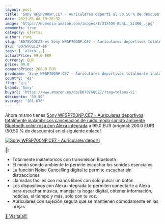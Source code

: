 ```yaml
---
layout: post
title: 'Sony WFSP700NP.CE7 - Auriculares deporti al 50.50 % de descuento'
date: 2021-03-08 13:26:32
image: 'https://m.media-amazon.com/images/I/31X4DX-BLhL._SL400_.jpg'
comments: true
category: ofertas
author: ring
slug: 'B078VGQCZ7-es Sony WFSP700NP.CE7 - Auriculares deportivos totalmente...'
sku: 'B078VGQCZ7-es'
tags: [ 'alexa', ]
actualPrice: 99.0 EUR
currency: EUR
price: 99.0
comparePrice: 200.0 EUR
prodname: 'Sony WFSP700NP.CE7 - Auriculares deportivos totalmente inalámbricos  cancelación de ruido  modo sonido ambiente  Bluetooth    color rosa  con Alexa integrada'
country: 'es'
flag: '🇪🇸'
brand: 'Sony'
buyurl: 'https://www.amazon.es/dp/B078VGQCZ7/?tag=tolees-21'
descuento: '50.50'
average: '101.676'
---
```


Ahora mismo tienes [Sony WFSP700NP.CE7 - Auriculares deportivos totalmente inalámbricos  cancelación de ruido  modo sonido ambiente  Bluetooth    color rosa  con Alexa integrada](https://www.amazon.es/dp/B078VGQCZ7/?tag=tolees-21) a 99.0 EUR (original: 200.0 EUR) (50.50 %  de descuento) en el siguiente enlace!

[![Sony WFSP700NP.CE7 - Auriculares deporti](https://m.media-amazon.com/images/I/31X4DX-BLhL._SL400_.jpg)](https://www.amazon.es/dp/B078VGQCZ7/?tag=tolees-21)

🔎:

- Totalmente inalámbricos con transmisión Bluetooth
- El modo sonido ambiente te permite escuchar los sonidos esenciales
- La función Noise Cancelling digital te permite escuchar sin distracciones
- Llamadas fáciles con manos libres con solo pulsar un botón
- Los dispositivos con Alexa integrada te permiten conectarte a Alexa para escuchar música, manejar tu hogar digital, obtener información, noticias, el tiempo y más, solo con tu voz.
- Auriculares con sujeción segura que se mantienen cómodamente en las orejas

[🛒 Visítala!!!](https://www.amazon.es/dp/B078VGQCZ7/?tag=tolees-21)
